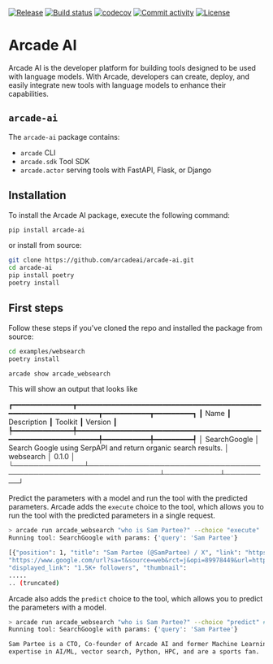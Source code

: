 [![Release](https://img.shields.io/github/v/release/arcadeai/arcade-ai)](https://img.shields.io/github/v/release/arcadeai/arcade-ai)
[![Build status](https://img.shields.io/github/actions/workflow/status/arcadeai/arcade-ai/main.yml?branch=main)](https://github.com/arcadeai/arcade-ai/actions/workflows/main.yml?query=branch%3Amain)
[![codecov](https://codecov.io/gh/arcadeai/arcade-ai/branch/main/graph/badge.svg)](https://codecov.io/gh/arcadeai/arcade-ai)
[![Commit activity](https://img.shields.io/github/commit-activity/m/arcadeai/arcade-ai)](https://img.shields.io/github/commit-activity/m/arcadeai/arcade-ai)
[![License](https://img.shields.io/github/license/arcadeai/arcade-ai)](https://img.shields.io/github/license/arcadeai/arcade-ai)


# Arcade AI

Arcade AI is the developer platform for building tools designed to be used with language models. With Arcade, developers can create, deploy, and easily integrate new tools with language models to enhance their capabilities.

## `arcade-ai`

The `arcade-ai` package contains:
 - `arcade` CLI
 - `arcade.sdk` Tool SDK
 - `arcade.actor` serving tools with FastAPI, Flask, or Django

## Installation

To install the Arcade AI package, execute the following command:

```bash
pip install arcade-ai
```

or install from source:

```bash
git clone https://github.com/arcadeai/arcade-ai.git
cd arcade-ai
pip install poetry
poetry install
```

## First steps

Follow these steps if you've cloned the repo and installed the package from source:

```bash
cd examples/websearch
poetry install

arcade show arcade_websearch
```
This will show an output that looks like

┏━━━━━━━━━━━━━━┳━━━━━━━━━━━━━━━━━━━━━━━━━━━━━━━━━━━━━━━━━━━━━━━━━━━━━━━━━━━━━━━━┳━━━━━━━━━━━┳━━━━━━━━━┓
┃ Name         ┃ Description                                                    ┃ Toolkit   ┃ Version ┃
┡━━━━━━━━━━━━━━╇━━━━━━━━━━━━━━━━━━━━━━━━━━━━━━━━━━━━━━━━━━━━━━━━━━━━━━━━━━━━━━━━╇━━━━━━━━━━━╇━━━━━━━━━┩
│ SearchGoogle │ Search Google using SerpAPI and return organic search results. │ websearch │ 0.1.0   │
└──────────────┴────────────────────────────────────────────────────────────────┴───────────┴─────────┘


Predict the parameters with a model and run the tool with the predicted parameters. Arcade adds the `execute` choice to the tool, which allows you to run the tool with the predicted parameters in a single request.

```bash
> arcade run arcade_websearch "who is Sam Partee?" --choice "execute"
Running tool: SearchGoogle with params: {'query': 'Sam Partee'}

[{"position": 1, "title": "Sam Partee (@SamPartee) / X", "link": "https://twitter.com/sampartee", "redirect_link":
"https://www.google.com/url?sa=t&source=web&rct=j&opi=89978449&url=https://twitter.com/sampartee&ved=2ahUKEwjBwKiz3b6HAxV1VTABHXL8BZQQFnoECAYQAQ",
"displayed_link": "1.5K+ followers", "thumbnail":
.....
.. (truncated)
```

Arcade also adds the `predict` choice to the tool, which allows you to predict the parameters with a model.

```bash
> arcade run arcade_websearch "who is Sam Partee?" --choice "predict" # also the default
Running tool: SearchGoogle with params: {'query': 'Sam Partee'}

Sam Partee is a CTO, Co-founder of Arcade AI and former Machine Learning Engineer at companies like RedisInc and HPE_Cray. They have
expertise in AI/ML, vector search, Python, HPC, and are a sports fan.
```
